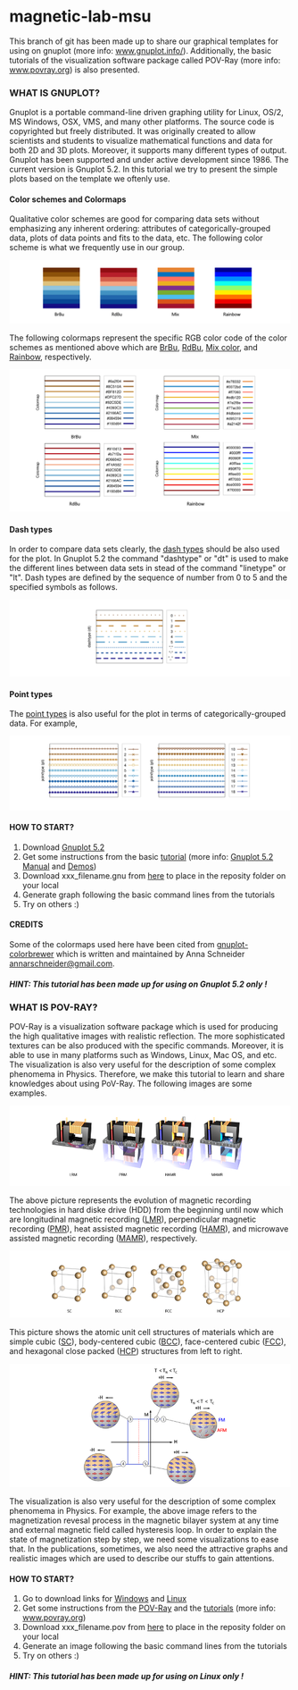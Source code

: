# magnetic-lab-msu
This branch of git has been made up to share our graphical templates for using on gnuplot (more info: www.gnuplot.info/).
Additionally, the basic tutorials of the visualization software package called POV-Ray (more info: www.povray.org) is also presented.




### WHAT IS GNUPLOT?

Gnuplot is a portable command-line driven graphing utility for Linux, OS/2, MS Windows, OSX, VMS, and many other platforms. The source code is copyrighted but freely distributed. It was originally created to allow scientists and students to visualize mathematical functions and data for both 2D and 3D plots. Moreover, it supports many different types of output. Gnuplot has been supported and under active development since 1986. The current version is Gnuplot 5.2. In this tutorial we try to present the simple plots based on the template we oftenly use. 


#### Color schemes and Colormaps

Qualitative color schemes are good for comparing data sets without emphasizing any inherent ordering: attributes of categorically-grouped data, plots of data points and fits to the data, etc. The following color scheme is what we frequently use in our group. 

![color](https://github.com/MAGNETISM-MSU/magnetic-lab-msu/blob/master/Image%20library/color_pattern.png)

The following colormaps represent the specific RGB color code of the color schemes as mentioned above which are [BrBu](https://github.com/MAGNETISM-MSU/magnetic-lab-msu/blob/master/Gnuplot/001_lc_BrBu.gnu), [RdBu](https://github.com/MAGNETISM-MSU/magnetic-lab-msu/blob/master/Gnuplot/001_lc_RdBu.gnu), [Mix color](https://github.com/MAGNETISM-MSU/magnetic-lab-msu/blob/master/Gnuplot/001_lc_Mix.gnu), and [Rainbow](https://github.com/MAGNETISM-MSU/magnetic-lab-msu/blob/master/Gnuplot/001_lc_Rainbow.gnu), respectively.

![colormap](https://github.com/MAGNETISM-MSU/magnetic-lab-msu/blob/master/Image%20library/colormap.png)


#### Dash types

In order to compare data sets clearly, the [dash types](https://github.com/MAGNETISM-MSU/magnetic-lab-msu/blob/master/Gnuplot/002_dt_dashtype.gnu) should be also used for the plot. In Gnuplot 5.2 the command 
"dashtype" or "dt" is used to make the different lines between data sets in stead of the command "linetype" or "lt".
Dash types are defined by the sequence of number from 0 to 5 and the specified symbols as follows. 

![dash_type](https://github.com/MAGNETISM-MSU/magnetic-lab-msu/blob/master/Image%20library/dash_types.png)


#### Point types

The [point types](https://github.com/MAGNETISM-MSU/magnetic-lab-msu/blob/master/Gnuplot/003_pt_pointtype.gnu) is also useful for the plot in terms of categorically-grouped data. For example,

![point_type](https://github.com/MAGNETISM-MSU/magnetic-lab-msu/blob/master/Image%20library/point_types.png)



#### HOW TO START?

1. Download [Gnuplot 5.2](http://www.gnuplot.info/)
2. Get some instructions from the basic [tutorial](https://github.com/MAGNETISM-MSU/magnetic-lab-msu/blob/master/Gnuplot/000_Instruction.txt) (more info: [Gnuplot 5.2 Manual](http://www.gnuplot.info/docs_5.2/Gnuplot_5.2.pdf) and [Demos](http://gnuplot.sourceforge.net/demo/))
3. Download xxx_filename.gnu from [here](https://github.com/MAGNETISM-MSU/magnetic-lab-msu/tree/master/Gnuplot) to place in the reposity folder on your local
4. Generate graph following the basic command lines from the tutorials
5. Try on others :)

#### CREDITS

Some of the colormaps used here have been cited from [gnuplot-colorbrewer](https://github.com/aschn/gnuplot-colorbrewer)
which is written and maintained by Anna Schneider <annarschneider@gmail.com>. 

##### HINT: This tutorial has been made up for using on Gnuplot 5.2 only !


### WHAT IS POV-RAY?

POV-Ray is a visualization software package which is used for producing the high qualitative images with realistic reflection. The more sophisticated textures can be also produced with the specific commands. Moreover, it is able to use in many platforms such as Windows, Linux, Mac OS, and etc. The visualization is also very useful for the description of some complex phenomema in Physics. Therefore, we make this tutorial to learn and share knowledges about using PoV-Ray. The following images are some examples. 

![hdd](https://github.com/MAGNETISM-MSU/magnetic-lab-msu/blob/master/Image%20library/hdd_crop.png)

The above picture represents the evolution of magnetic recording technologies in hard diske drive (HDD) from the beginning until now which are longitudinal magnetic recording ([LMR](https://github.com/MAGNETISM-MSU/magnetic-lab-msu/blob/master/POV-Ray%20Tutorials/007_5_LMR.pov)), perpendicular magnetic recording ([PMR](https://github.com/MAGNETISM-MSU/magnetic-lab-msu/blob/master/POV-Ray%20Tutorials/007_6_PMR.pov)), heat assisted magnetic recording ([HAMR](https://github.com/MAGNETISM-MSU/magnetic-lab-msu/blob/master/POV-Ray%20Tutorials/007_7_HAMR.pov)), and microwave assisted magnetic recording ([MAMR](https://github.com/MAGNETISM-MSU/magnetic-lab-msu/blob/master/POV-Ray%20Tutorials/007_8_MAMR.pov)), respectively.


![structure](https://github.com/MAGNETISM-MSU/magnetic-lab-msu/blob/master/Image%20library/structure_crop.png)

This picture shows the atomic unit cell structures of materials which are simple cubic ([SC](https://github.com/MAGNETISM-MSU/magnetic-lab-msu/blob/master/POV-Ray%20Tutorials/007_1_SC.pov)), body-centered cubic ([BCC](https://github.com/MAGNETISM-MSU/magnetic-lab-msu/blob/master/POV-Ray%20Tutorials/007_2_BCC.pov)), face-centered cubic ([FCC](https://github.com/MAGNETISM-MSU/magnetic-lab-msu/blob/master/POV-Ray%20Tutorials/007_3_FCC.pov)), and hexagonal close packed ([HCP](https://github.com/MAGNETISM-MSU/magnetic-lab-msu/blob/master/POV-Ray%20Tutorials/007_4_HCP.pov)) structures from left to right.



![EB](https://github.com/MAGNETISM-MSU/magnetic-lab-msu/blob/master/Image%20library/EB_crop.png)

The visualization is also very useful for the description of some complex phenomema in Physics. For example, the above image refers to the magnetization revesal process in the magnetic bilayer system at any time and external magnetic field called hysteresis loop. In order to explain the state of magnetization step by step, we need some visualizations to ease that. In the publications, sometimes, we also need the attractive graphs and realistic images which are used to describe our stuffs to gain attentions. 

#### HOW TO START?
1. Go to download links for [Windows](http://www.povray.org/download/) and [Linux](http://www.povray.org/download/linux.php)
2. Get some instructions from the [POV-Ray](https://github.com/MAGNETISM-MSU/magnetic-lab-msu/blob/master/POV-Ray%20Tutorials/000_About%20POV-Ray.pdf) and the [tutorials](https://github.com/MAGNETISM-MSU/magnetic-lab-msu/blob/master/POV-Ray%20Tutorials/001_Instruction.txt) (more info: www.povray.org)
3. Download xxx_filename.pov from [here](https://github.com/MAGNETISM-MSU/magnetic-lab-msu/tree/master/POV-Ray%20Tutorials) to place in the reposity folder on your local
4. Generate an image following the basic command lines from the tutorials
5. Try on others :)

##### HINT: This tutorial has been made up for using on Linux only !





